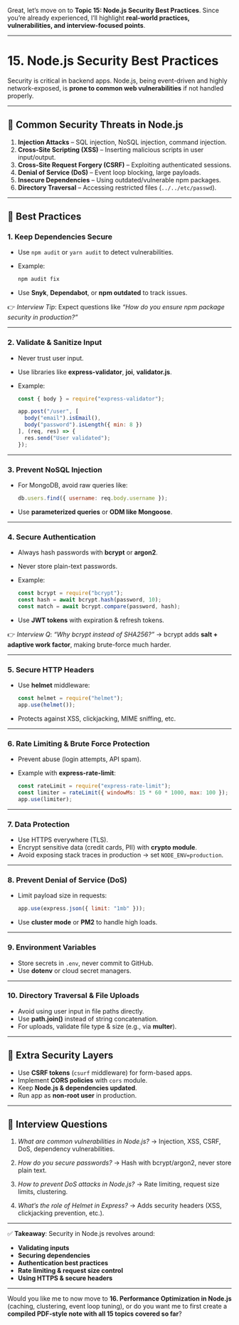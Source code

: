 Great, let’s move on to **Topic 15: Node.js Security Best Practices**.
Since you’re already experienced, I’ll highlight **real-world practices, vulnerabilities, and interview-focused points**.

---

# **15. Node.js Security Best Practices**

Security is critical in backend apps. Node.js, being event-driven and highly network-exposed, is **prone to common web vulnerabilities** if not handled properly.

---

## 📌 **Common Security Threats in Node.js**

1. **Injection Attacks** – SQL injection, NoSQL injection, command injection.
2. **Cross-Site Scripting (XSS)** – Inserting malicious scripts in user input/output.
3. **Cross-Site Request Forgery (CSRF)** – Exploiting authenticated sessions.
4. **Denial of Service (DoS)** – Event loop blocking, large payloads.
5. **Insecure Dependencies** – Using outdated/vulnerable npm packages.
6. **Directory Traversal** – Accessing restricted files (`../../etc/passwd`).

---

## 📌 **Best Practices**

### 1. **Keep Dependencies Secure**

* Use `npm audit` or `yarn audit` to detect vulnerabilities.
* Example:

  ```bash
  npm audit fix
  ```
* Use **Snyk**, **Dependabot**, or **npm outdated** to track issues.

👉 *Interview Tip*: Expect questions like *“How do you ensure npm package security in production?”*

---

### 2. **Validate & Sanitize Input**

* Never trust user input.
* Use libraries like **express-validator**, **joi**, **validator.js**.
* Example:

  ```js
  const { body } = require("express-validator");

  app.post("/user", [
    body("email").isEmail(),
    body("password").isLength({ min: 8 })
  ], (req, res) => {
    res.send("User validated");
  });
  ```

---

### 3. **Prevent NoSQL Injection**

* For MongoDB, avoid raw queries like:

  ```js
  db.users.find({ username: req.body.username });
  ```
* Use **parameterized queries** or **ODM like Mongoose**.

---

### 4. **Secure Authentication**

* Always hash passwords with **bcrypt** or **argon2**.

* Never store plain-text passwords.

* Example:

  ```js
  const bcrypt = require("bcrypt");
  const hash = await bcrypt.hash(password, 10);
  const match = await bcrypt.compare(password, hash);
  ```

* Use **JWT tokens** with expiration & refresh tokens.

👉 *Interview Q*: *“Why bcrypt instead of SHA256?”*
→ bcrypt adds **salt + adaptive work factor**, making brute-force much harder.

---

### 5. **Secure HTTP Headers**

* Use **helmet** middleware:

  ```js
  const helmet = require("helmet");
  app.use(helmet());
  ```
* Protects against XSS, clickjacking, MIME sniffing, etc.

---

### 6. **Rate Limiting & Brute Force Protection**

* Prevent abuse (login attempts, API spam).
* Example with **express-rate-limit**:

  ```js
  const rateLimit = require("express-rate-limit");
  const limiter = rateLimit({ windowMs: 15 * 60 * 1000, max: 100 });
  app.use(limiter);
  ```

---

### 7. **Data Protection**

* Use HTTPS everywhere (TLS).
* Encrypt sensitive data (credit cards, PII) with **crypto module**.
* Avoid exposing stack traces in production → set `NODE_ENV=production`.

---

### 8. **Prevent Denial of Service (DoS)**

* Limit payload size in requests:

  ```js
  app.use(express.json({ limit: "1mb" }));
  ```
* Use **cluster mode** or **PM2** to handle high loads.

---

### 9. **Environment Variables**

* Store secrets in `.env`, never commit to GitHub.
* Use **dotenv** or cloud secret managers.

---

### 10. **Directory Traversal & File Uploads**

* Avoid using user input in file paths directly.
* Use **path.join()** instead of string concatenation.
* For uploads, validate file type & size (e.g., via **multer**).

---

## 📌 **Extra Security Layers**

* Use **CSRF tokens** (`csurf` middleware) for form-based apps.
* Implement **CORS policies** with `cors` module.
* Keep **Node.js & dependencies updated**.
* Run app as **non-root user** in production.

---

## 📌 **Interview Questions**

1. *What are common vulnerabilities in Node.js?*
   → Injection, XSS, CSRF, DoS, dependency vulnerabilities.

2. *How do you secure passwords?*
   → Hash with bcrypt/argon2, never store plain text.

3. *How to prevent DoS attacks in Node.js?*
   → Rate limiting, request size limits, clustering.

4. *What’s the role of Helmet in Express?*
   → Adds security headers (XSS, clickjacking prevention, etc.).

---

✅ **Takeaway**:
Security in Node.js revolves around:

* **Validating inputs**
* **Securing dependencies**
* **Authentication best practices**
* **Rate limiting & request size control**
* **Using HTTPS & secure headers**

---

Would you like me to now move to **16. Performance Optimization in Node.js** (caching, clustering, event loop tuning), or do you want me to first create a **compiled PDF-style note with all 15 topics covered so far**?
